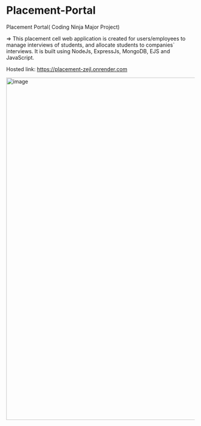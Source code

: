 # Placement-Portal
Placement Portal( Coding Ninja Major Project)

=> This placement cell web application is created for users/employees to manage interviews of students, and allocate students to companies` interviews.
It is built using NodeJs, ExpressJs, MongoDB, EJS and JavaScript.

Hosted link: https://placement-zejl.onrender.com

<img width="917" alt="image" src="https://user-images.githubusercontent.com/124440396/234355989-2e61ea15-b6fb-4104-a7f3-53cb86bc156b.png">
